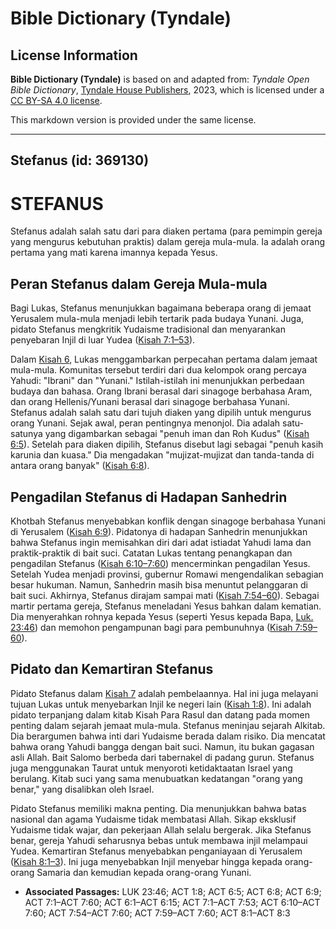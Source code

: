 # Bible Dictionary (Tyndale)

## License Information

**Bible Dictionary (Tyndale)** is based on and adapted from: _Tyndale Open Bible Dictionary_, [Tyndale House Publishers](https://tyndaleopenresources.com/), 2023, which is licensed under a [CC BY-SA 4.0 license](https://creativecommons.org/licenses/by-sa/4.0/legalcode.en).

This markdown version is provided under the same license.



--------------------------------

## Stefanus (id: 369130)

STEFANUS
========

Stefanus adalah salah satu dari para diaken pertama (para pemimpin gereja yang mengurus kebutuhan praktis) dalam gereja mula\-mula. Ia adalah orang pertama yang mati karena imannya kepada Yesus.

Peran Stefanus dalam Gereja Mula\-mula
--------------------------------------

Bagi Lukas, Stefanus menunjukkan bagaimana beberapa orang di jemaat Yerusalem mula\-mula menjadi lebih tertarik pada budaya Yunani. Juga, pidato Stefanus mengkritik Yudaisme tradisional dan menyarankan penyebaran Injil di luar Yudea ([Kisah 7:1–53](https://ref.ly/Acts7:1-Acts7:53)).

Dalam [Kisah 6](https://ref.ly/Acts6:1-Acts6:15), Lukas menggambarkan perpecahan pertama dalam jemaat mula\-mula. Komunitas tersebut terdiri dari dua kelompok orang percaya Yahudi: "Ibrani" dan "Yunani." Istilah\-istilah ini menunjukkan perbedaan budaya dan bahasa. Orang Ibrani berasal dari sinagoge berbahasa Aram, dan orang Hellenis/Yunani berasal dari sinagoge berbahasa Yunani. Stefanus adalah salah satu dari tujuh diaken yang dipilih untuk mengurus orang Yunani. Sejak awal, peran pentingnya menonjol. Dia adalah satu\-satunya yang digambarkan sebagai "penuh iman dan Roh Kudus" ([Kisah 6:5](https://ref.ly/Acts6:5)). Setelah para diaken dipilih, Stefanus disebut lagi sebagai "penuh kasih karunia dan kuasa." Dia mengadakan "mujizat\-mujizat dan tanda\-tanda di antara orang banyak" ([Kisah 6:8](https://ref.ly/Acts6:8)).

Pengadilan Stefanus di Hadapan Sanhedrin
----------------------------------------

Khotbah Stefanus menyebabkan konflik dengan sinagoge berbahasa Yunani di Yerusalem ([Kisah 6:9](https://ref.ly/Acts6:9)). Pidatonya di hadapan Sanhedrin menunjukkan bahwa Stefanus ingin memisahkan diri dari adat istiadat Yahudi lama dan praktik\-praktik di bait suci. Catatan Lukas tentang penangkapan dan pengadilan Stefanus ([Kisah 6:10–7:60](https://ref.ly/Acts6:10-Acts7:60)) mencerminkan pengadilan Yesus. Setelah Yudea menjadi provinsi, gubernur Romawi mengendalikan sebagian besar hukuman. Namun, Sanhedrin masih bisa menuntut pelanggaran di bait suci. Akhirnya, Stefanus dirajam sampai mati ([Kisah 7:54–60](https://ref.ly/Acts7:54-Acts7:60)). Sebagai martir pertama gereja, Stefanus meneladani Yesus bahkan dalam kematian. Dia menyerahkan rohnya kepada Yesus (seperti Yesus kepada Bapa, [Luk. 23:46](https://ref.ly/Luke23:46)) dan memohon pengampunan bagi para pembunuhnya ([Kisah 7:59–60](https://ref.ly/Acts7:59-Acts7:60)).

Pidato dan Kemartiran Stefanus
------------------------------

Pidato Stefanus dalam [Kisah 7](https://ref.ly/Acts7:1-Acts7:60) adalah pembelaannya. Hal ini juga melayani tujuan Lukas untuk menyebarkan Injil ke negeri lain ([Kisah 1:8](https://ref.ly/Acts1:8)). Ini adalah pidato terpanjang dalam kitab Kisah Para Rasul dan datang pada momen penting dalam sejarah jemaat mula\-mula. Stefanus meninjau sejarah Alkitab. Dia berargumen bahwa inti dari Yudaisme berada dalam risiko. Dia mencatat bahwa orang Yahudi bangga dengan bait suci. Namun, itu bukan gagasan asli Allah. Bait Salomo berbeda dari tabernakel di padang gurun. Stefanus juga menggunakan Taurat untuk menyoroti ketidaktaatan Israel yang berulang. Kitab suci yang sama menubuatkan kedatangan "orang yang benar," yang disalibkan oleh Israel.

Pidato Stefanus memiliki makna penting. Dia menunjukkan bahwa batas nasional dan agama Yudaisme tidak membatasi Allah. Sikap eksklusif Yudaisme tidak wajar, dan pekerjaan Allah selalu bergerak. Jika Stefanus benar, gereja Yahudi seharusnya bebas untuk membawa injil melampaui Yudea. Kemartiran Stefanus menyebabkan penganiayaan di Yerusalem ([Kisah 8:1–3](https://ref.ly/Acts8:1-Acts8:3)). Ini juga menyebabkan Injil menyebar hingga kepada orang\-orang Samaria dan kemudian kepada orang\-orang Yunani.

* **Associated Passages:** LUK 23:46; ACT 1:8; ACT 6:5; ACT 6:8; ACT 6:9; ACT 7:1–ACT 7:60; ACT 6:1–ACT 6:15; ACT 7:1–ACT 7:53; ACT 6:10–ACT 7:60; ACT 7:54–ACT 7:60; ACT 7:59–ACT 7:60; ACT 8:1–ACT 8:3

